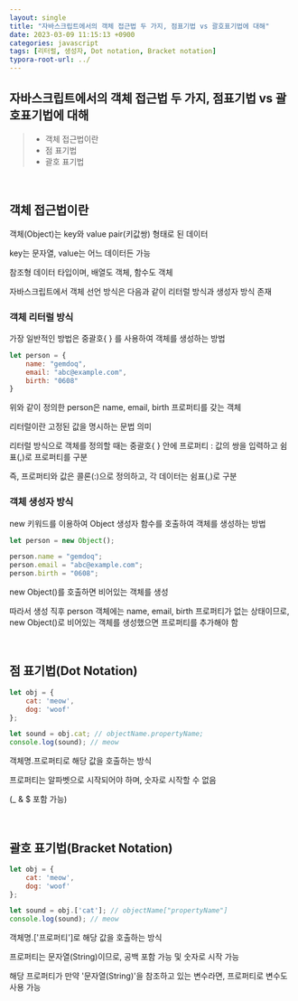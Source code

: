 ```yaml
---
layout: single
title: "자바스크립트에서의 객체 접근법 두 가지, 점표기법 vs 괄호표기법에 대해"
date: 2023-03-09 11:15:13 +0900
categories: javascript
tags: [리터럴, 생성자, Dot notation, Bracket notation]
typora-root-url: ../
---
```


## 자바스크립트에서의 객체 접근법 두 가지, 점표기법 vs 괄호표기법에 대해
> - 객체 접근법이란
> - 점 표기법
> - 괄호 표기법

<br>

## 객체 접근법이란

객체(Object)는 key와 value pair(키값쌍) 형태로 된 데이터

key는 문자열, value는 어느 데이터든 가능

참조형 데이터 타입이며, 배열도 객체, 함수도 객체

자바스크립트에서 객체 선언 방식은 다음과 같이 리터럴 방식과 생성자 방식 존재

### 객체 리터럴 방식

가장 일반적인 방법은 중괄호{ } 를 사용하여 객체를 생성하는 방법

```javascript
let person = {
    name: "gemdoq",
    email: "abc@example.com",
    birth: "0608"
}
```

위와 같이 정의한 person은 name, email, birth 프로퍼티를 갖는 객체

리터럴이란 고정된 값을 명시하는 문법 의미

리터럴 방식으로 객체를 정의할 때는 중괄호{ } 안에 프로퍼티 : 값의 쌍을 입력하고 쉼표(,)로 프로퍼티를 구분

즉, 프로퍼티와 값은 콜론(:)으로 정의하고, 각 데이터는 쉼표(,)로 구분

### 객체 생성자 방식

new 키워드를 이용하여 Object 생성자 함수를 호출하여 객체를 생성하는 방법

```javascript
let person = new Object();

person.name = "gemdoq";
person.email = "abc@example.com";
person.birth = "0608";
```

new Object()를 호출하면 비어있는 객체를 생성

따라서 생성 직후 person 객체에는 name, email, birth 프로퍼티가 없는 상태이므로, new Object()로 비어있는 객체를 생성했으면 프로퍼티를 추가해야 함

<br>

## 점 표기법(Dot Notation)

```javascript
let obj = {
	cat: 'meow',
	dog: 'woof'
};

let sound = obj.cat; // objectName.propertyName;
console.log(sound); // meow
```

객체명.프로퍼티로 해당 값을 호출하는 방식

프로퍼티는 알파벳으로 시작되어야 하며, 숫자로 시작할 수 없음

(_ & $ 포함 가능)

<br>

## 괄호 표기법(Bracket Notation)

```javascript
let obj = {
	cat: 'meow',
	dog: 'woof'
};

let sound = obj.['cat']; // objectName["propertyName"]
console.log(sound); // meow
```

객체명.['프로퍼티']로 해당 값을 호출하는 방식

프로퍼티는 문자열(String)이므로, 공백 포함 가능 및 숫자로 시작 가능

해당 프로퍼티가 만약 '문자열(String)'을 참조하고 있는 변수라면, 프로퍼티로 변수도 사용 가능

<br>
